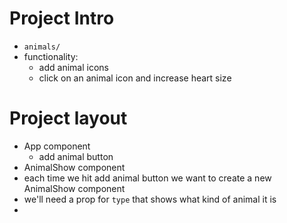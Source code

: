# Project Intro

- `animals/`
- functionality:
  - add animal icons
  - click on an animal icon and increase heart size
  
# Project layout

- App component
  - add animal button
- AnimalShow component
- each time we hit add animal button we want to create a new AnimalShow component
- we'll need a prop for `type` that shows what kind of animal it is
- 